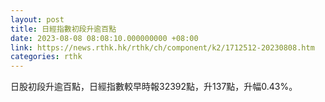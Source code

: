 ```yaml
---
layout: post
title: 日經指數初段升逾百點
date: 2023-08-08 08:08:10.000000000 +08:00
link: https://news.rthk.hk/rthk/ch/component/k2/1712512-20230808.htm
categories: rthk
---
```


日股初段升逾百點，日經指數較早時報32392點，升137點，升幅0.43%。
